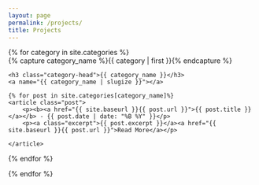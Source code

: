 ```yaml
---
layout: page
permalink: /projects/
title: Projects
---
```


<div id="projects">
{% for category in site.categories %}
  <div class="archive-group">
    {% capture category_name %}{{ category | first }}{% endcapture %}
    <div id="#{{ category_name | slugize }}"></div>
    <p></p>
    
    <h3 class="category-head">{{ category_name }}</h3>
    <a name="{{ category_name | slugize }}"></a>
    
    {% for post in site.categories[category_name]%}
    <article class="post">
        <p><b><a href="{{ site.baseurl }}{{ post.url }}">{{ post.title }}</a></b> - {{ post.date | date: "%B %Y" }}</p>
        <p><a class="excerpt">{{ post.excerpt }}</a><a href="{{ site.baseurl }}{{ post.url }}">Read More</a></p>
      
    </article>
  {% endfor %}
  </div>
{% endfor %}
</div>

